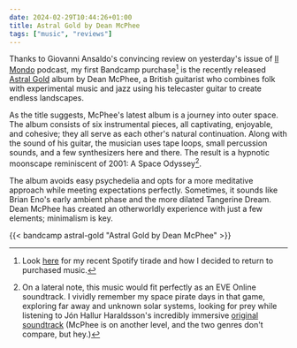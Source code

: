 ```yaml
---
date: 2024-02-29T10:44:26+01:00
title: Astral Gold by Dean McPhee
tags: ["music", "reviews"]
---
```

Thanks to Giovanni Ansaldo's convincing review on yesterday's issue of
[Il Mondo](https://www.internazionale.it/ilmondo) podcast, my first Bandcamp
purchase[^1] is the recently released [Astral
Gold](https://deanmcphee.bandcamp.com/album/astral-gold) album by Dean McPhee, a
British guitarist who combines folk with experimental music and jazz using his
telecaster guitar to create endless landscapes. 

As the title suggests, McPhee's latest album is a journey into outer space. The
album consists of six instrumental pieces, all captivating, enjoyable, and
cohesive; they all serve as each other's natural continuation. Along with the
sound of his guitar, the musician uses tape loops, small percussion sounds, and
a few synthesizers here and there. The result is a hypnotic moonscape
reminiscent of 2001: A Space Odyssey[^2]. 

The album avoids easy psychedelia and opts for a more meditative approach while
meeting expectations perfectly. Sometimes, it sounds like Brian Eno's early
ambient phase and the more dilated Tangerine Dream. Dean McPhee has created an
otherworldly experience with just a few elements; minimalism is key.

{{< bandcamp astral-gold "Astral Gold by Dean McPhee" >}}

[^1]: Look [here](/sick-and-tired-of-spotifys-music-consuming-model/) for my
recent Spotify tirade and how I decided to return to purchased music.

[^2]: On a lateral note, this music would fit perfectly as an EVE Online
soundtrack. I vividly remember my space pirate days in that game, exploring far
away and unknown solar systems, looking for prey while listening to Jón Hallur Haraldsson's
incredibly immersive [original
soundtrack](https://archive.org/details/eve-online-soundtrack) (McPhee is on
another level, and the two genres don't compare, but hey.)